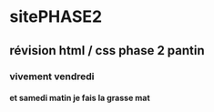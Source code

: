 # sitePHASE2
## révision html / css phase 2 pantin
### vivement vendredi
#### et samedi matin je fais la grasse mat
